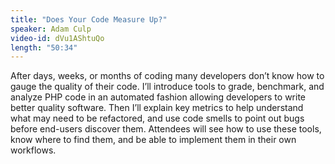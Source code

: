 ```yaml
---
title: "Does Your Code Measure Up?"
speaker: Adam Culp
video-id: dVu1AShtuQo
length: "50:34"
---
```

After days, weeks, or months of coding many developers don’t know how to gauge the quality of their code. I’ll introduce tools to grade, benchmark, and analyze PHP code in an automated fashion allowing developers to write better quality software. Then I’ll explain key metrics to help understand what may need to be refactored, and use code smells to point out bugs before end-users discover them. Attendees will see how to use these tools, know where to find them, and be able to implement them in their own workflows.